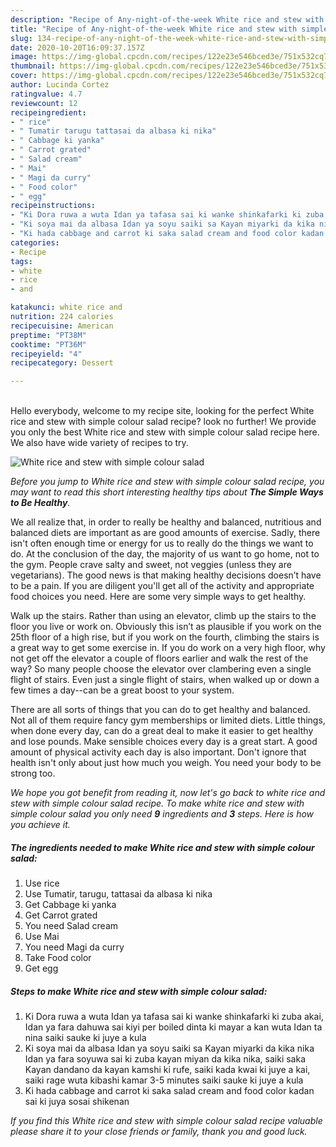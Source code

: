 ```yaml
---
description: "Recipe of Any-night-of-the-week White rice and stew with simple colour salad"
title: "Recipe of Any-night-of-the-week White rice and stew with simple colour salad"
slug: 134-recipe-of-any-night-of-the-week-white-rice-and-stew-with-simple-colour-salad
date: 2020-10-20T16:09:37.157Z
image: https://img-global.cpcdn.com/recipes/122e23e546bced3e/751x532cq70/white-rice-and-stew-with-simple-colour-salad-recipe-main-photo.jpg
thumbnail: https://img-global.cpcdn.com/recipes/122e23e546bced3e/751x532cq70/white-rice-and-stew-with-simple-colour-salad-recipe-main-photo.jpg
cover: https://img-global.cpcdn.com/recipes/122e23e546bced3e/751x532cq70/white-rice-and-stew-with-simple-colour-salad-recipe-main-photo.jpg
author: Lucinda Cortez
ratingvalue: 4.7
reviewcount: 12
recipeingredient:
- " rice"
- " Tumatir tarugu tattasai da albasa ki nika"
- " Cabbage ki yanka"
- " Carrot grated"
- " Salad cream"
- " Mai"
- " Magi da curry"
- " Food color"
- " egg"
recipeinstructions:
- "Ki Dora ruwa a wuta Idan ya tafasa sai ki wanke shinkafarki ki zuba akai, Idan ya fara dahuwa sai kiyi per boiled dinta ki mayar a kan wuta Idan ta nina saiki sauke ki juye a kula"
- "Ki soya mai da albasa Idan ya soyu saiki sa Kayan miyarki da kika nika Idan ya fara soyuwa sai ki zuba kayan miyan da kika nika, saiki saka Kayan dandano da kayan kamshi ki rufe, saiki kada kwai ki juye a kai, saiki rage wuta kibashi kamar 3-5 minutes saiki sauke ki juye a kula"
- "Ki hada cabbage and carrot ki saka salad cream and food color kadan sai ki juya sosai shikenan"
categories:
- Recipe
tags:
- white
- rice
- and

katakunci: white rice and 
nutrition: 224 calories
recipecuisine: American
preptime: "PT38M"
cooktime: "PT36M"
recipeyield: "4"
recipecategory: Dessert

---
```

<br>
Hello everybody, welcome to my recipe site, looking for the perfect White rice and stew with simple colour salad recipe? look no further! We provide you only the best White rice and stew with simple colour salad recipe here. We also have wide variety of recipes to try.
<br>


![White rice and stew with simple colour salad](https://img-global.cpcdn.com/recipes/122e23e546bced3e/751x532cq70/white-rice-and-stew-with-simple-colour-salad-recipe-main-photo.jpg)

<i>Before you jump to White rice and stew with simple colour salad recipe, you may want to read this short interesting healthy tips about <strong>The Simple Ways to Be Healthy</strong>.</i>

We all realize that, in order to really be healthy and balanced, nutritious and balanced diets are important as are good amounts of exercise. Sadly, there isn't often enough time or energy for us to really do the things we want to do. At the conclusion of the day, the majority of us want to go home, not to the gym. People crave salty and sweet, not veggies (unless they are vegetarians). The good news is that making healthy decisions doesn’t have to be a pain. If you are diligent you'll get all of the activity and appropriate food choices you need. Here are some very simple ways to get healthy.

Walk up the stairs. Rather than using an elevator, climb up the stairs to the floor you live or work on. Obviously this isn’t as plausible if you work on the 25th floor of a high rise, but if you work on the fourth, climbing the stairs is a great way to get some exercise in. If you do work on a very high floor, why not get off the elevator a couple of floors earlier and walk the rest of the way? So many people choose the elevator over clambering even a single flight of stairs. Even just a single flight of stairs, when walked up or down a few times a day--can be a great boost to your system. 

There are all sorts of things that you can do to get healthy and balanced. Not all of them require fancy gym memberships or limited diets. Little things, when done every day, can do a great deal to make it easier to get healthy and lose pounds. Make sensible choices every day is a great start. A good amount of physical activity each day is also important. Don't ignore that health isn't only about just how much you weigh. You need your body to be strong too. 


<i>We hope you got benefit from reading it, now let's go back to white rice and stew with simple colour salad recipe. To make white rice and stew with simple colour salad you only need <strong>9</strong> ingredients and <strong>3</strong> steps. Here is how you achieve it.
</i>

##### The ingredients needed to make White rice and stew with simple colour salad:

1. Use  rice
1. Use  Tumatir, tarugu, tattasai da albasa ki nika
1. Get  Cabbage ki yanka
1. Get  Carrot grated
1. You need  Salad cream
1. Use  Mai
1. You need  Magi da curry
1. Take  Food color
1. Get  egg


##### Steps to make White rice and stew with simple colour salad:

1. Ki Dora ruwa a wuta Idan ya tafasa sai ki wanke shinkafarki ki zuba akai, Idan ya fara dahuwa sai kiyi per boiled dinta ki mayar a kan wuta Idan ta nina saiki sauke ki juye a kula
1. Ki soya mai da albasa Idan ya soyu saiki sa Kayan miyarki da kika nika Idan ya fara soyuwa sai ki zuba kayan miyan da kika nika, saiki saka Kayan dandano da kayan kamshi ki rufe, saiki kada kwai ki juye a kai, saiki rage wuta kibashi kamar 3-5 minutes saiki sauke ki juye a kula
1. Ki hada cabbage and carrot ki saka salad cream and food color kadan sai ki juya sosai shikenan


<i>If you find this White rice and stew with simple colour salad recipe valuable please share it to your close friends or family, thank you and good luck.</i>
